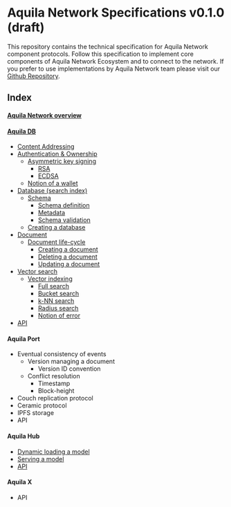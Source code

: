 # Aquila Network Specifications v0.1.0 (draft)

This repository contains the technical specification for Aquila Network component protocols. Follow this specification to implement core components of Aquila Network Ecosystem and to connect to the network. If you prefer to use implementations by Aquila Network team please visit our [Github Repository](https://github.com/Aquila-Network).



## Index

#### **[Aquila Network overview](https://github.com/Aquila-Network/specs/blob/main/Aquila%20Network.md)**
#### **[Aquila DB](https://github.com/Aquila-Network/specs/blob/main/adb/Aquila%20DB.md)**
- [Content Addressing](https://github.com/Aquila-Network/specs/blob/main/adb/Content%20Addressing.md)
- [Authentication & Ownership](https://github.com/Aquila-Network/specs/blob/main/adb/Authentication%20%26%20Ownership.md)
	- [Asymmetric key signing](https://github.com/Aquila-Network/specs/blob/main/adb/Asymmetric%20key%20signing.md)
		- [RSA](https://github.com/Aquila-Network/specs/blob/main/adb/Asymmetric%20key%20signing.md#ras)
		- [ECDSA](https://github.com/Aquila-Network/specs/blob/main/adb/Asymmetric%20key%20signing.md#ecdsa)
	- [Notion of a wallet](https://github.com/Aquila-Network/specs/blob/main/adb/Notion%20of%20a%20wallet.md)
- [Database (search index)](https://github.com/Aquila-Network/specs/blob/main/adb/Database.md)
	- [Schema](https://github.com/Aquila-Network/specs/blob/main/adb/Schema.md)
		- [Schema definition](https://github.com/Aquila-Network/specs/blob/main/adb/Schema.md#schema-definition)
		- [Metadata](https://github.com/Aquila-Network/specs/blob/main/adb/Metadata.md)
		- [Schema validation](https://github.com/Aquila-Network/specs/blob/main/adb/Schema%20validation.md)
	- [Creating a database](https://github.com/Aquila-Network/specs/blob/main/adb/Creating%20a%20database.md)
- [Document](https://github.com/Aquila-Network/specs/blob/main/adb/Document.md)
	- [Document life-cycle](https://github.com/Aquila-Network/specs/blob/main/adb/Document.md#document-life-cycle)
		- [Creating a document](https://github.com/Aquila-Network/specs/blob/main/adb/Document.md#creating-a-document)
		- [Deleting a document](https://github.com/Aquila-Network/specs/blob/main/adb/Document.md#deleting-a-document)
		- [Updating a document](https://github.com/Aquila-Network/specs/blob/main/adb/Document.md#updating-a-document)
- [Vector search](https://github.com/Aquila-Network/specs/blob/main/adb/Vector%20search.md)
	- [Vector indexing](https://github.com/Aquila-Network/specs/blob/main/adb/Vector%20search.md#vector-indexing)
		- [Full search](https://github.com/Aquila-Network/specs/blob/main/adb/Vector%20search.md#full-search)
		- [Bucket search](https://github.com/Aquila-Network/specs/blob/main/adb/Vector%20search.md#bucket-search)
		- [k-NN search](https://github.com/Aquila-Network/specs/blob/main/adb/Vector%20search.md#k-nn-search)
		- [Radius search](https://github.com/Aquila-Network/specs/blob/main/adb/Vector%20search.md#radius-search)
		- [Notion of error](https://github.com/Aquila-Network/specs/blob/main/adb/Vector%20search.md#notion-of-error)
- [API](https://github.com/Aquila-Network/specs/blob/main/adb/API.md)
#### Aquila **Port**
- Eventual consistency of events
	- Version managing a document
		- Version ID convention
	- Conflict resolution
		- Timestamp
		- Block-height
- Couch replication protocol
- Ceramic protocol
- IPFS storage
- API
#### Aquila **Hub**
- [Dynamic loading a model](https://github.com/Aquila-Network/specs/blob/main/ahub/Dynamic%20loading%20a%20model.md)
- [Serving a model](https://github.com/Aquila-Network/specs/blob/main/ahub/Serving%20a%20model.md)
- [API](https://github.com/Aquila-Network/specs/blob/main/ahub/API.md)
#### Aquila **X**
- API
